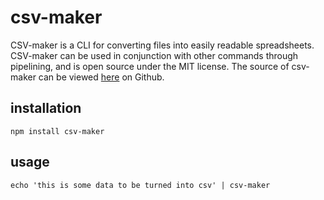 # csv-maker
CSV-maker is a CLI for converting files into easily readable spreadsheets. CSV-maker can be used in conjunction with other commands through pipelining, and is open source under the MIT license. The source of csv-maker can be viewed [here](https://github.com/OtisCat/csv-maker) on Github. 

## installation
`
npm install csv-maker
`

## usage
`
echo 'this is some data to be turned into csv' | csv-maker
`
